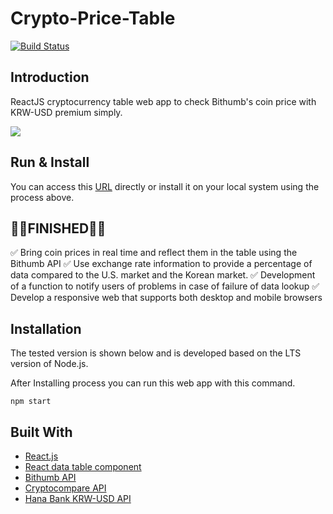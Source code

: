 # Crypto-Price-Table

[![Build Status](https://travis-ci.org/sangumee/Crypto-Table.svg?branch=master)](https://travis-ci.org/sangumee/Crypto-Table)

## Introduction

ReactJS cryptocurrency table web app to check Bithumb's coin price with KRW-USD premium simply.

<img src="https://github.com/sangumee/Crypto-Table/blob/master/public/images/Intro.png?raw=true">

## Run & Install

You can access this [URL](https://sangumee.github.io/Crypto-Table/) directly or install it on your local system using the process above.

## 👨‍💻FINISHED👨‍💻

✅ Bring coin prices in real time and reflect them in the table using the Bithumb API
✅ Use exchange rate information to provide a percentage of data compared to the U.S. market and the Korean market.
✅ Development of a function to notify users of problems in case of failure of data lookup
✅ Develop a responsive web that supports both desktop and mobile browsers

## Installation

The tested version is shown below and is developed based on the LTS version of Node.js.

After Installing process you can run this web app with this command.

```
npm start
```

## Built With

- [React.js](https://reactjs.org/)
- [React data table component](https://github.com/jbetancur/react-data-table-component)
- [Bithumb API](https://apidocs.bithumb.com/)
- [Cryptocompare API](https://www.cryptocompare.com/)
- [Hana Bank KRW-USD API](https://openapi.kebhana.com/#/)
